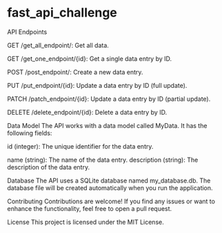 # fast_api_challenge
API Endpoints

GET /get_all_endpoint/: Get all data.

GET /get_one_endpoint/{id}: Get a single data entry by ID.

POST /post_endpoint/: Create a new data entry.


PUT /put_endpoint/{id}: Update a data entry by ID (full update).

PATCH /patch_endpoint/{id}: Update a data entry by ID (partial update).

DELETE /delete_endpoint/{id}: Delete a data entry by ID.

Data Model
The API works with a data model called MyData. It has the following fields:

id (integer): The unique identifier for the data entry.

name (string): The name of the data entry.
description (string): The description of the data entry.



Database
The API uses a SQLite database named my_database.db. The database file will be created automatically when you run the application.

Contributing
Contributions are welcome! If you find any issues or want to enhance the functionality, feel free to open a pull request.

License
This project is licensed under the MIT License.